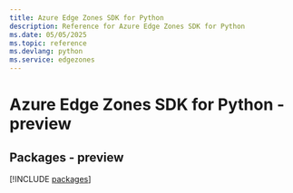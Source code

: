 ```yaml
---
title: Azure Edge Zones SDK for Python
description: Reference for Azure Edge Zones SDK for Python
ms.date: 05/05/2025
ms.topic: reference
ms.devlang: python
ms.service: edgezones
---
```

# Azure Edge Zones SDK for Python - preview
## Packages - preview
[!INCLUDE [packages](edge-zones-index.md)]